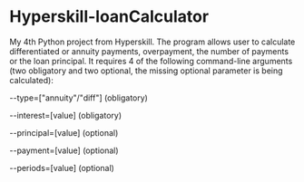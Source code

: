 # Hyperskill-loanCalculator
My 4th Python project from Hyperskill.  The program allows user to calculate differentiated or annuity payments, overpayment, the number of payments or the loan principal.
It requires 4 of the following command-line arguments (two obligatory and two optional, the missing optional parameter is being calculated):

--type=["annuity"/"diff"] (obligatory)

--interest=[value] (obligatory)

--principal=[value] (optional)

--payment=[value] (optional)

--periods=[value] (optional)
